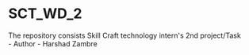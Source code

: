 # SCT_WD_2
The  repository consists Skill Craft technology intern's 2nd project/Task 
<br>- Author - Harshad Zambre
